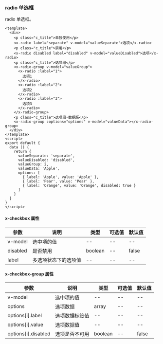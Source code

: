 ### radio 单选框
radio 单选框。 

```vue
<template>
  <div>
    <p class="c_title">单独使用</p>
    <x-radio label="separate" v-model="valueSeparate">选项</x-radio>
    <p class="c_title">禁用</p>
    <x-radio disabled label="disabled" v-model="valueDisabled">选项</x-radio>
    <p class="c_title">选项组</p>
    <x-radio-group v-model="valueGroup">
      <x-radio :label="1">
        选项1
      </x-radio>
      <x-radio :label="2">
        选项2
      </x-radio>
      <x-radio :label="3">
        选项3
      </x-radio>
    </x-radio-group>
    <p class="c_title">选项组-数据版</p>
    <x-radio-group :options="options" v-model="valueData"></x-radio-group>
  </div>
</template>
<script>
export default {
  data () {
    return {
      valueSeparate: 'separate',
      valueDisabled: 'disabled',
      valueGroup: 2,
      valueData: 'Apple',
      options: [
        { label: 'Apple', value: 'Apple' },
        { label: 'Pear', value: 'Pear' },
        { label: 'Orange', value: 'Orange', disabled: true }
      ]
    }
  }
}
</script>
```
#### x-checkbox 属性
| 参数      | 说明    | 类型      | 可选值       | 默认值   |
|---------- |-------- |---------- |-------------  |-------- |
| v-model    | 选中项的值   |  --  |  --  |  --  |
| disabled     | 是否禁用   | boolean  |   --  |    false     |
| label     | 多选项状态下的选项值   | --  |   --  |    --     |

#### x-checkbox-group 属性
| 参数      | 说明    | 类型      | 可选值       | 默认值   |
|---------- |-------- |---------- |-------------  |-------- |
| v-model    | 选中项的值   |  --  |  --  |  --  |
| options     | 选项数据   |  array  |  --  |  --  |
| options[i].label     | 选项数据标签值   |  --  |  --  |  --  |
| options[i].value     | 选项数据值   |  --  |  --  |  --  |
| options[i].disabled     | 选项是否不可用   |  boolean  |  --  |  false  |